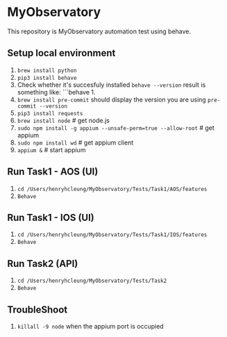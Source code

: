 # MyObservatory
This repository is MyObservatory automation test using behave.

## Setup local environment
   1. ```brew install python```
   2. ```pip3 install behave```
   3. Check whether it's succesfuly installed ```behave --version``` result is something like: ```behave 1.
   4. ```brew install pre-commit``` should display the version you are using ```pre-commit --version```
   5. ```pip3 install requests```
   6. ```brew install node```      # get node.js
   7. ```sudo npm install -g appium --unsafe-perm=true --allow-root```  # get appium
   8. ```sudo npm install wd```         # get appium client
   9. ```appium &```               # start appium

## Run Task1 - AOS (UI)
   1. ```cd /Users/henryhcleung/MyObservatory/Tests/Task1/AOS/features```
   2. ```Behave```

## Run Task1 - IOS (UI)
   1. ```cd /Users/henryhcleung/MyObservatory/Tests/Task1/IOS/features```
   2. ```Behave```

## Run Task2 (API)
   1. ```cd /Users/henryhcleung/MyObservatory/Tests/Task2```
   2. ```Behave```

## TroubleShoot 
   1. ```killall -9 node``` when the appium port is occupied